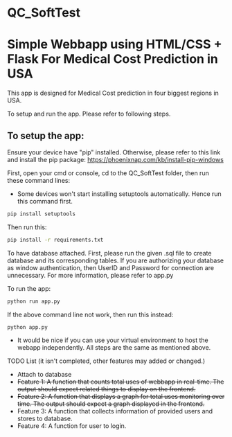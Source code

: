 # QC_SoftTest

# Simple Webbapp using HTML/CSS + Flask For Medical Cost Prediction in USA
This app is designed for Medical Cost prediction in four biggest regions in USA.

To setup and run the app. Please refer to following steps.

## To setup the app:

Ensure your device have "pip" installed. Otherwise, please refer to this link and install the pip package:
https://phoenixnap.com/kb/install-pip-windows

First, open your cmd or console, cd to the QC_SoftTest folder, then run these command lines:

* Some devices won't start installing setuptools automatically. Hence run this command first.

```bash
pip install setuptools
```

Then run this:

```bash
pip install -r requirements.txt
```

To have database attached. First, please run the given .sql file to create database and its corresponding tables.
If you are authorizing your database as window authentication, then UserID and Password for connection are unnecessary.
For more information, please refer to app.py

To run the app:

```bash
python run app.py
```
If the above command line not work, then run this instead:

```bash
python app.py
```

* It would be nice if you can use your virtual environment to host the webapp independently.
All steps are the same as mentioned above.

TODO List (it isn't completed, other features may added or changed.)
* Attach to database
* <s>Feature 1: A function that counts total uses of webbapp in real-time. The output should expect related things to display on the frontend.</s>
* <s>Feature 2: A function that displays a graph for total uses monitoring over time. The output should expect a graph displayed in the frontend.</s>
* Feature 3: A function that collects information of provided users and stores to database.
* Feature 4: A function for user to login.
